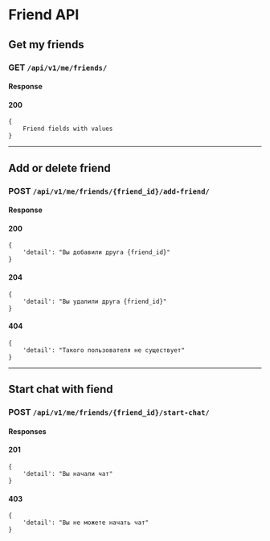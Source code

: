 # Friend API

## Get my friends
### GET `/api/v1/me/friends/`
#### Response
#### 200
```
{
    Friend fields with values
}
```
***
## Add or delete friend
### POST `/api/v1/me/friends/{friend_id}/add-friend/`
#### Response 
#### 200
```
{
    'detail': "Вы добавили друга {friend_id}"
}
```
#### 204
```
{
    'detail': "Вы удалили друга {friend_id}"
}
```

#### 404
```
{
    'detail': "Такого пользователя не существует"
}
```
***

## Start chat with fiend
### POST `/api/v1/me/friends/{friend_id}/start-chat/`
#### Responses
#### 201
```
{
    'detail': "Вы начали чат"
}
```
#### 403 
```
{
    'detail': "Вы не можете начать чат"
}
```